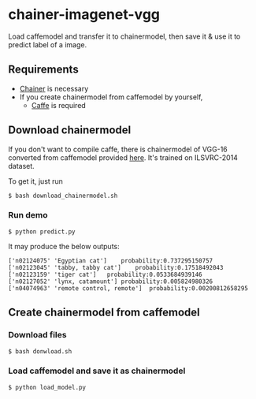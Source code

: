 # chainer-imagenet-vgg

Load caffemodel and transfer it to chainermodel, then save it & use it to predict label of a image.

## Requirements

- [Chainer](http://chainer.org/) is necessary
- If you create chainermodel from caffemodel by yourself,
    - [Caffe](http://caffe.berkeleyvision.org/) is required

## Download chainermodel

If you don't want to compile caffe, there is chainermodel of VGG-16 converted from caffemodel provided [here](https://gist.github.com/ksimonyan/211839e770f7b538e2d8#file-readme-md). It's trained on ILSVRC-2014 dataset.

To get it, just run

```
$ bash download_chainermodel.sh
```

### Run demo

```
$ python predict.py
```

It may produce the below outputs:

```
['n02124075' 'Egyptian cat']	probability:0.737295150757
['n02123045' 'tabby, tabby cat']	probability:0.17518492043
['n02123159' 'tiger cat']	probability:0.0533684939146
['n02127052' 'lynx, catamount']	probability:0.005824980326
['n04074963' 'remote control, remote']	probability:0.00200812658295
```

## Create chainermodel from caffemodel

### Download files

```
$ bash donwload.sh
```

### Load caffemodel and save it as chainermodel

```
$ python load_model.py
```
